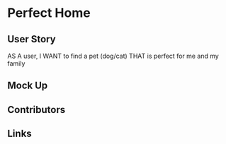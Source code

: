 # Perfect Home

## User Story
AS A user,
I WANT to find a pet (dog/cat)
THAT is perfect for me and my family

## Mock Up

## Contributors

## Links
